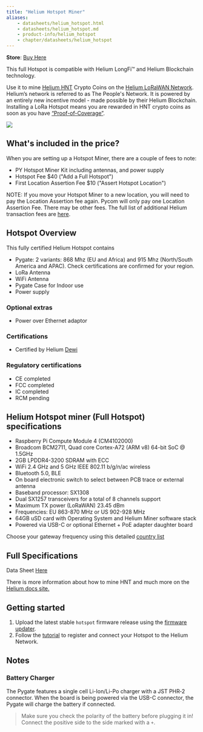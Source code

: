 ```yaml
---
title: "Helium Hotspot Miner"
aliases:
    - datasheets/helium_hotspot.html
    - datasheets/helium_hotspot.md
    - product-info/helium_hotspot
    - chapter/datasheets/helium_hotspot
---
```


**Store**: [Buy Here](https://pycom.io/product/helium-hotspot-batch1/)

This full Hotspot is compatible with Helium LongFi™ and Helium Blockchain technology.

Use it to mine [Helium HNT](https://www.helium.com/token) Crypto Coins on the [Helium LoRaWAN Network](https://www.helium.com/lorawan). Helium’s network is referred to as The People's Network. It is powered by an entirely new incentive model - made possible by their Helium Blockchain. 
Installing a LoRa Hotspot means you are rewarded in HNT crypto coins as soon as you have [“Proof-of-Coverage”](https://docs.helium.com/blockchain/proof-of-coverage/).

![](/gitbook/assets/hotspot1.png)

## What's included in the price?
When you are setting up a Hotspot Miner, there are a couple of fees to note:

* PY Hotspot Miner Kit including antennas, and power supply
* Hotspot Fee $40 ("Add a Full Hotspot")
* First Location Assertion Fee $10 ("Assert Hotspot Location")

NOTE: If you move your Hotspot Miner to a new location, you will need to pay the Location Assertion fee again. 
Pycom will only pay one Location Assertion Fee. There may be other fees. The full list of additional Helium transaction fees are [here](https://docs.helium.com/blockchain/transaction-fees/).

## Hotspot Overview
This fully certified Helium Hotspot contains

* Pygate: 2 variants: 868 Mhz (EU and Africa) and 915 Mhz (North/South America and APAC). Check certifications are confirmed for your region.
* LoRa Antenna
* WiFi Antenna
* Pygate Case for Indoor use
* Power supply

### Optional extras

* Power over Ethernet adaptor 

### Certifications

* Certified by Helium [Dewi](https://www.helium.com/ecosystem)


### Regulatory certifications

* CE completed
* FCC completed
* IC completed
* RCM pending

## Helium Hotspot miner (Full Hotspot) specifications

* Raspberry Pi Compute Module 4 (CM4102000)
* Broadcom BCM2711, Quad core Cortex-A72 (ARM v8) 64-bit SoC @ 1.5GHz
* 2GB LPDDR4-3200 SDRAM with ECC
* WiFi 2.4 GHz and 5 GHz IEEE 802.11 b/g/n/ac wireless
* Bluetooth 5.0, BLE
* On board electronic switch to select between PCB trace or external antenna
* Baseband processor: SX1308
* Dual SX1257 transceivers for a total of 8 channels support
* Maximum TX power (LoRaWAN) 23.45 dBm
* Frequencies: EU 863-870 MHz or US 902-928 MHz
* 64GB uSD card with Operating System and Helium Miner software stack
* Powered via USB-C or optional Ethernet + PoE adapter daughter board

Choose your gateway frequency using this detailed [country list](https://lora-alliance.org/sites/default/files/2020-06/rp_2-1.0.1.pdf)

## Full Specifications

Data Sheet [Here](https://pycom.io/wp-content/uploads/2022/03/Hotspot_Spec-sheet-V1.13-First-Release.pdf)

There is more information about how to mine HNT and much more on the [Helium docs site.](https://docs.helium.com/)

## Getting started
1. Upload the latest stable `hotspot` firmware release using the [firmware updater](/updatefirmware/device/).
2. Follow the [tutorial](https://docs.pycom.io/gettingstarted/registration/lora/helium/) to register and connect your Hotspot  to the Helium Network.

## Notes
### Battery Charger

The Pygate features a single cell Li-Ion/Li-Po charger with a JST PHR‑2 connector. When the board is being powered via the USB-C connector, the Pygate will charge the battery if connected.
> Make sure you check the polarity of the battery before plugging it in! Connect the positive side to the side marked with a `+`.


